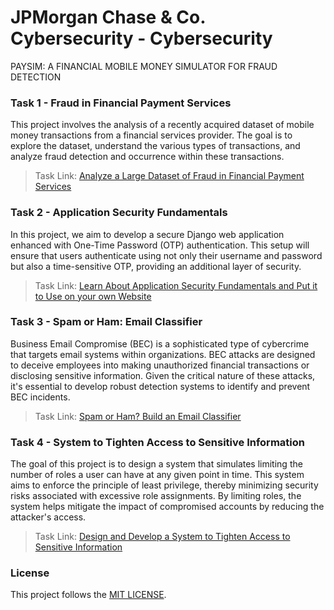 # JPMorgan Chase & Co. Cybersecurity - Cybersecurity
PAYSIM: A FINANCIAL MOBILE MONEY SIMULATOR FOR FRAUD DETECTION

### Task 1 - Fraud in Financial Payment Services

This project involves the analysis of a recently acquired dataset of mobile money transactions from a financial services provider. The goal is to explore the dataset, understand the various types of transactions, and analyze fraud detection and occurrence within these transactions.

> Task Link: [Analyze a Large Dataset of Fraud in Financial Payment Services](Fraud_in_Financial_Payment_Services)

### Task 2 - Application Security Fundamentals

In this project, we aim to develop a secure Django web application enhanced with One-Time Password (OTP) authentication. This setup will ensure that users authenticate using not only their username and password but also a time-sensitive OTP, providing an additional layer of security.

> Task Link: [Learn About Application Security Fundamentals and Put it to Use on your own Website](Application_Security_Fundamentals)

### Task 3 - Spam or Ham: Email Classifier

Business Email Compromise (BEC) is a sophisticated type of cybercrime that targets email systems within organizations. BEC attacks are designed to deceive employees into making unauthorized financial transactions or disclosing sensitive information. Given the critical nature of these attacks, it's essential to develop robust detection systems to identify and prevent BEC incidents.

> Task Link: [Spam or Ham? Build an Email Classifier](Spam_or_Ham-Email_Classifier)

### Task 4 - System to Tighten Access to Sensitive Information

The goal of this project is to design a system that simulates limiting the number of roles a user can have at any given point in time. This system aims to enforce the principle of least privilege, thereby minimizing security risks associated with excessive role assignments. By limiting roles, the system helps mitigate the impact of compromised accounts by reducing the attacker's access.

> Task Link: [Design and Develop a System to Tighten Access to Sensitive Information](System_Tighten_Access_to_Sensitive_Information)

### License
This project follows the [MIT LICENSE](https://choosealicense.com/licenses/mit/).

